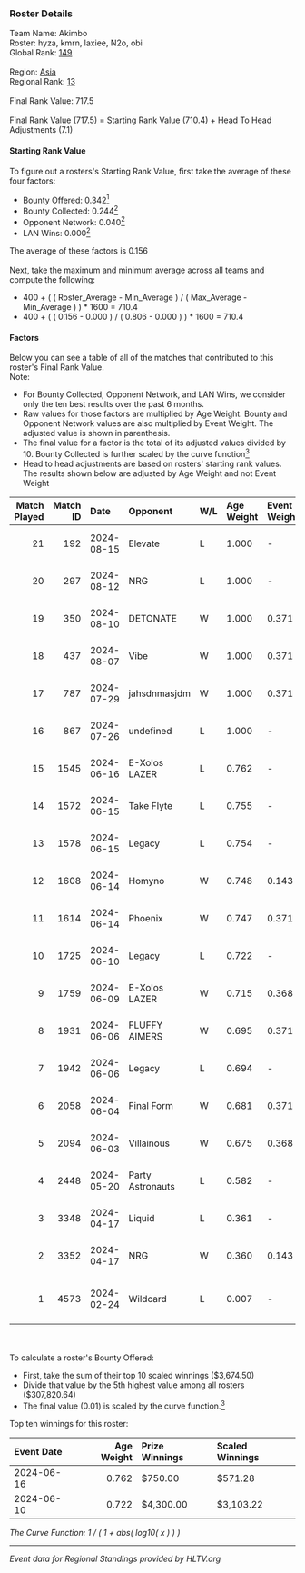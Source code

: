 ### Roster Details<br />
Team Name: Akimbo<br />
Roster: hyza, kmrn, laxiee, N2o, obi<br />
Global Rank: [149](../../standings_global_2024_08_21.md)<br />
<br />
Region: [Asia]( ../../standings_asia_2024_08_21.md)<br />
Regional Rank: [13]( ../../standings_asia_2024_08_21.md)<br />
<br />
Final Rank Value:  717.5<br />
<br />
Final Rank Value (717.5) = Starting Rank Value (710.4) + Head To Head Adjustments (7.1)<br />

#### Starting Rank Value<br />
To figure out a rosters's Starting Rank Value, first take the average of these four factors:<br />
- Bounty Offered: 0.342[<sup>1</sup>](#table2)
- Bounty Collected: 0.244[<sup>2</sup>](#table1)
- Opponent Network: 0.040[<sup>2</sup>](#table1)
- LAN Wins: 0.000[<sup>2</sup>](#table1)

The average of these factors is 0.156<br />
<br />
Next, take the maximum and minimum average across all teams and compute the following:<br />
- 400 + ( ( Roster_Average - Min_Average ) / ( Max_Average - Min_Average ) ) * 1600 = 710.4
- 400 + ( ( 0.156 - 0.000 ) / ( 0.806 - 0.000 ) ) * 1600 = 710.4


#### Factors<br />
Below you can see a table of all of the matches that contributed to this roster's Final Rank Value.<br />
Note:<br />

- For Bounty Collected, Opponent Network, and LAN Wins, we consider only the ten best results over the past 6 months.
- Raw values for those factors are multiplied by Age Weight. Bounty and Opponent Network values are also multiplied by Event Weight. The adjusted value is shown in parenthesis.
- The final value for a factor is the total of its adjusted values divided by 10. Bounty Collected is further scaled by the curve function[<sup>3</sup>](#curveFunction)
- Head to head adjustments are based on rosters' starting rank values. The results shown below are adjusted by Age Weight and not Event Weight
<span id="table1"></span><br />


| Match Played | Match ID | Date       | Opponent         | W/L | Age Weight | Event Weight | Bounty Collected | Opponent Network | LAN Wins  | H2H Adj. | Roster                                |
| -: | -: | :- | :- | :- | :- | :- | :- | :- | :- | -: | :- |
|           21 |      192 | 2024-08-15 | Elevate          | L   | 1.000      | -            | -                | -                | -         |    -7.20 | hyza, kmrn, laxiee, N2o, obi          |
|           20 |      297 | 2024-08-12 | NRG              | L   | 1.000      | -            | -                | -                | -         |    -5.16 | hyza, kmrn, laxiee, N2o, obi          |
|           19 |      350 | 2024-08-10 | DETONATE         | W   | 1.000      | 0.371        | 0.000 (0.000)    | 0.109 (0.040)    | 0 (0.000) |     8.89 | hyza, kmrn, laxiee, N2o, obi          |
|           18 |      437 | 2024-08-07 | Vibe             | W   | 1.000      | 0.371        | 0.000 (0.000)    | 0.036 (0.013)    | 0 (0.000) |     4.61 | hyza, kmrn, laxiee, N2o, obi          |
|           17 |      787 | 2024-07-29 | jahsdnmasjdm     | W   | 1.000      | 0.371        | 0.000 (0.000)    | 0.000 (0.000)    | 0 (0.000) |     4.38 | arviast, hyza, laxiee, N2o, obi       |
|           16 |      867 | 2024-07-26 | undefined        | L   | 1.000      | -            | -                | -                | -         |   -17.24 | hyza, kmrn, laxiee, N2o, obi          |
|           15 |     1545 | 2024-06-16 | E-Xolos LAZER    | L   | 0.762      | -            | -                | -                | -         |   -10.40 | calamity, kralz , laxiee, N2o, obi    |
|           14 |     1572 | 2024-06-15 | Take Flyte       | L   | 0.755      | -            | -                | -                | -         |   -14.13 | calamity, kralz , laxiee, N2o, obi    |
|           13 |     1578 | 2024-06-15 | Legacy           | L   | 0.754      | -            | -                | -                | -         |    -5.58 | calamity, kralz , laxiee, N2o, obi    |
|           12 |     1608 | 2024-06-14 | Homyno           | W   | 0.748      | 0.143        | 0.006 (0.001)    | 0.162 (0.017)    | 0 (0.000) |     8.76 | calamity, kralz , laxiee, N2o, obi    |
|           11 |     1614 | 2024-06-14 | Phoenix          | W   | 0.747      | 0.371        | 0.004 (0.001)    | 0.253 (0.070)    | 0 (0.000) |    11.21 | calamity, kralz , laxiee, N2o, obi    |
|           10 |     1725 | 2024-06-10 | Legacy           | L   | 0.722      | -            | -                | -                | -         |    -5.20 | calamity, kralz , laxiee, N2o, obi    |
|            9 |     1759 | 2024-06-09 | E-Xolos LAZER    | W   | 0.715      | 0.368        | 0.010 (0.003)    | 0.400 (0.105)    | 0 (0.000) |    12.03 | calamity, kralz , laxiee, N2o, obi    |
|            8 |     1931 | 2024-06-06 | FLUFFY AIMERS    | W   | 0.695      | 0.371        | 0.003 (0.001)    | 0.417 (0.107)    | 0 (0.000) |    10.01 | calamity, kralz , laxiee, N2o, obi    |
|            7 |     1942 | 2024-06-06 | Legacy           | L   | 0.694      | -            | -                | -                | -         |    -5.08 | calamity, kralz , laxiee, N2o, obi    |
|            6 |     2058 | 2024-06-04 | Final Form       | W   | 0.681      | 0.371        | 0.002 (0.000)    | 0.052 (0.013)    | 0 (0.000) |     8.08 | calamity, kralz , laxiee, N2o, obi    |
|            5 |     2094 | 2024-06-03 | Villainous       | W   | 0.675      | 0.368        | 0.003 (0.001)    | 0.000 (0.000)    | 0 (0.000) |     5.71 | calamity, kralz , laxiee, N2o, obi    |
|            4 |     2448 | 2024-05-20 | Party Astronauts | L   | 0.582      | -            | -                | -                | -         |    -4.52 | calamity, kralz , laxiee, N2o, obi    |
|            3 |     3348 | 2024-04-17 | Liquid           | L   | 0.361      | -            | -                | -                | -         |    -0.05 | calamity, kralz , laxiee, N2o, obi    |
|            2 |     3352 | 2024-04-17 | NRG              | W   | 0.360      | 0.143        | 0.034 (0.002)    | 0.608 (0.031)    | 0 (0.000) |     8.05 | calamity, kralz , laxiee, N2o, obi    |
|            1 |     4573 | 2024-02-24 | Wildcard         | L   | 0.007      | -            | -                | -                | -         |    -0.05 | C4LLM3SU3, calamity, laxiee, N2o, obi |

<br />
<span id="table2"></span><br />
To calculate a roster's Bounty Offered:<br />

- First, take the sum of their top 10 scaled winnings ($3,674.50)
- Divide that value by the 5th highest value among all rosters ($307,820.64)
- The final value (0.01) is scaled by the curve function.[<sup>3</sup>](#curveFunction)

Top ten winnings for this roster:<br />

| Event Date | Age Weight | Prize Winnings | Scaled Winnings |
| :- | -: | :- | :- |
| 2024-06-16 |      0.762 | $750.00        | $571.28         |
| 2024-06-10 |      0.722 | $4,300.00      | $3,103.22       |


<span id="curveFunction"></span>_The Curve Function: 1 / ( 1 + abs( log10( x ) ) )_<br />

---
_Event data for Regional Standings provided by HLTV.org_<br />
